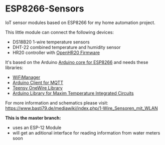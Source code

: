 # ESP8266-Sensors

IoT sensor modules based on ESP8266 for my home automation project.

This little module can connect the following devices:
* DS18B20 1-wire temperature sensors
* DHT-22 combined temperature and humidity sensor
* HR20 controller with [OpenHR20 Firmware](https://sourceforge.net/projects/openhr20/)

It's based on the Arduino [Arduino core for ESP8266](https://github.com/esp8266/Arduino) and needs these libraries:
* [WiFiManager](https://github.com/tzapu/WiFiManager)
* [Arduino Client for MQTT](https://github.com/knolleary/pubsubclient)
* [Teensy OneWire Library](http://www.pjrc.com/teensy/td_libs_OneWire.html)
* [Arduino Library for Maxim Temperature Integrated Circuits](https://github.com/milesburton/Arduino-Temperature-Control-Library)

For more information and schematics please visit: https://www.basti79.de/mediawiki/index.php/1-Wire_Sensoren_mit_WLAN


**This is the master branch:**
* uses an ESP-12 Module
* will get an aditional interface for reading information from water meters soon
